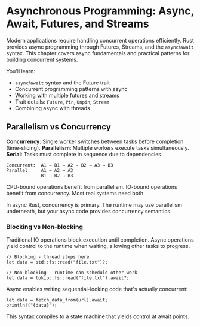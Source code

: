 # Asynchronous Programming: Async, Await, Futures, and Streams

Modern applications require handling concurrent operations efficiently. Rust provides async programming through Futures, Streams, and the `async`/`await` syntax. This chapter covers async fundamentals and practical patterns for building concurrent systems.

You'll learn:
- `async`/`await` syntax and the Future trait
- Concurrent programming patterns with async
- Working with multiple futures and streams
- Trait details: `Future`, `Pin`, `Unpin`, `Stream`
- Combining async with threads

## Parallelism vs Concurrency

**Concurrency**: Single worker switches between tasks before completion (time-slicing).
**Parallelism**: Multiple workers execute tasks simultaneously.
**Serial**: Tasks must complete in sequence due to dependencies.

```
Concurrent:  A1 → B1 → A2 → B2 → A3 → B3
Parallel:    A1 → A2 → A3
             B1 → B2 → B3
```

CPU-bound operations benefit from parallelism. IO-bound operations benefit from concurrency. Most real systems need both.

In async Rust, concurrency is primary. The runtime may use parallelism underneath, but your async code provides concurrency semantics.

### Blocking vs Non-blocking

Traditional IO operations block execution until completion. Async operations yield control to the runtime when waiting, allowing other tasks to progress.

```rust,editable,ignore
// Blocking - thread stops here
let data = std::fs::read("file.txt")?;

// Non-blocking - runtime can schedule other work
let data = tokio::fs::read("file.txt").await?;
```

Async enables writing sequential-looking code that's actually concurrent:

```rust,editable,ignore,does_not_compile
let data = fetch_data_from(url).await;
println!("{data}");
```

This syntax compiles to a state machine that yields control at await points.
